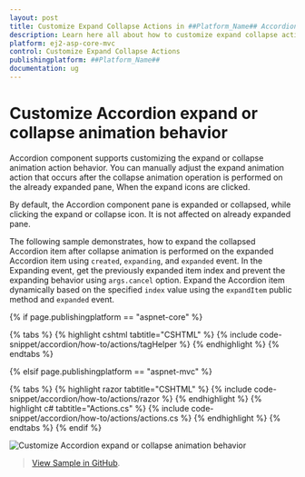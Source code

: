 ```yaml
---
layout: post
title: Customize Expand Collapse Actions in ##Platform_Name## Accordion Component
description: Learn here all about how to customize expand collapse actions in Syncfusion ##Platform_Name## Accordion component of Syncfusion Essential JS 2 and more.
platform: ej2-asp-core-mvc
control: Customize Expand Collapse Actions
publishingplatform: ##Platform_Name##
documentation: ug
---
```



# Customize Accordion expand or collapse animation behavior

Accordion component supports customizing the expand or collapse animation action behavior. You can manually adjust the expand animation action that occurs after the collapse animation operation is performed on the already expanded pane, When the expand icons are clicked.

By default, the Accordion component pane is expanded or collapsed, while clicking the expand or collapse icon. It is not affected on already expanded pane.

The following sample demonstrates, how to expand the collapsed Accordion item after collapse animation is performed on the expanded Accordion item using `created`, `expanding`, and `expanded` event. In the Expanding event, get the previously expanded item index and prevent the expanding behavior using `args.cancel` option. Expand the Accordion item dynamically based on the specified `index` value using the `expandItem` public method and `expanded` event.

{% if page.publishingplatform == "aspnet-core" %}

{% tabs %}
{% highlight cshtml tabtitle="CSHTML" %}
{% include code-snippet/accordion/how-to/actions/tagHelper %}
{% endhighlight %}
{% endtabs %}

{% elsif page.publishingplatform == "aspnet-mvc" %}

{% tabs %}
{% highlight razor tabtitle="CSHTML" %}
{% include code-snippet/accordion/how-to/actions/razor %}
{% endhighlight %}
{% highlight c# tabtitle="Actions.cs" %}
{% include code-snippet/accordion/how-to/actions/actions.cs %}
{% endhighlight %}
{% endtabs %}
{% endif %}


![Customize Accordion expand or collapse animation behavior](../images/actions.PNG)

> [View Sample in GitHub](https://github.com/SyncfusionExamples/ASP-NET-Core-UG-Examples/tree/main/Accordion/AccordionUGSamples).